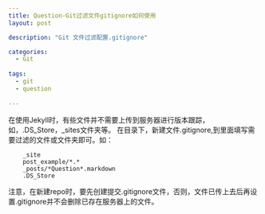 ```yaml
---
title: Question-Git过滤文件gitignore如何使用
layout: post

description: "Git 文件过滤配置.gitignore"

categories:
  - Git
  
tags:
  - git
  - question
  
---
```


在使用Jekyll时，有些文件并不需要上传到服务器进行版本跟踪，如，.DS_Store，_sites文件夹等。
在目录下，新建文件.gitignore,到里面填写需要过滤的文件或文件夹即可。如：
		
		_site
		post_example/*.*
		_posts/*Question*.markdown
		.DS_Store
		
注意，在新建repo时，要先创建提交.gitignore文件，否则，文件已传上去后再设置.gitignore并不会删除已存在服务器上的文件。	
